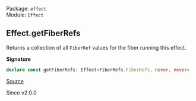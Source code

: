 Package: `effect`<br />
Module: `Effect`<br />

## Effect.getFiberRefs

Returns a collection of all `FiberRef` values for the fiber running this
effect.

**Signature**

```ts
declare const getFiberRefs: Effect<FiberRefs.FiberRefs, never, never>
```

[Source](https://github.com/Effect-TS/effect/tree/main/packages/effect/src/Effect.ts#L10381)

Since v2.0.0